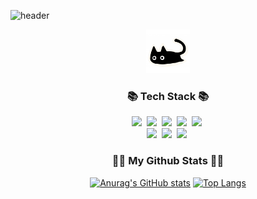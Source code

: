 
![header](https://capsule-render.vercel.app/api?type=slice&color=gradient&height=160&section=header&text=Hi!%20I'm%20Syo!&fontAlign=50&fontAlignY=70&fontSize=90&fontColor=000000)
<p align="center">
<img src="7507fff1c46f0652d019e8968b5af06b.jfif" width = "70" height = "70">
 </p>
<div align="center">
<h3 align="center">📚 Tech Stack 📚</h3>
<p align="center">
  <img src="https://img.shields.io/badge/Microsoft SQL Server-CC2927"/></a>&nbsp 
  <img src="https://img.shields.io/badge/Python-3766AB"/></a>&nbsp 
  <img src="https://img.shields.io/badge/Microsoft Excel-217346"/></a>&nbsp 
  <img src="https://img.shields.io/badge/Microsoft Power Point-B7472A"/></a>&nbsp
  <img src="https://img.shields.io/badge/Microsoft Word-2B579A"/></a>&nbsp
  <br>
  <img src="https://img.shields.io/badge/Figma-F24E1E"/></a>&nbsp
  <img src="https://img.shields.io/badge/Visual Studio-5C2D91"/></a>&nbsp
  <img src="https://img.shields.io/badge/Trello-0052CC"/></a>&nbsp
</p>
<h3 align="center">👩‍💻 My Github Stats 👩‍💻</h3>

[![Anurag's GitHub stats](https://github-readme-stats.vercel.app/api?username=syo2000&theme=dracula&count_private=true&show_icons=true)](https://github.com/syo2000/github-readme-stats)
[![Top Langs](https://github-readme-stats.vercel.app/api/top-langs/?username=syo2000&layout=compact&theme=dracula)](https://github.com/syo2000/github-readme-stats)








